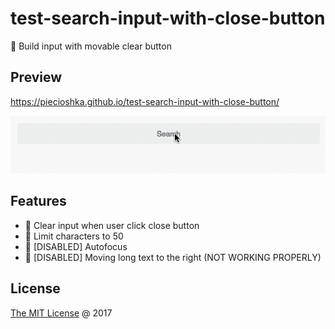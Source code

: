 # test-search-input-with-close-button

:ledger: Build input with movable clear button

## Preview

https://piecioshka.github.io/test-search-input-with-close-button/

![](./demo.gif)

## Features

* :checkered_flag: Clear input when user click close button
* :checkered_flag: Limit characters to 50
* :construction: [DISABLED] Autofocus
* :construction: [DISABLED] Moving long text to the right (NOT WORKING PROPERLY)

## License

[The MIT License](http://piecioshka.mit-license.org) @ 2017
